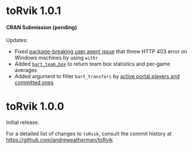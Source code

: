 # toRvik 1.0.1
#### CRAN Submission (pending)
Updates:

- Fixed [package-breaking user agent issue](https://github.com/andreweatherman/toRvik/issues/1) that threw HTTP 403 error on Windows machines by using `withr`
- Added [`bart_team_box`](https://www.torvik.dev/reference/bart_team_box.html) to return team box statistics and per-game averages  
- Added argument to filter `bart_transfers` by [active portal players and committed ones](https://github.com/andreweatherman/toRvik/issues/2)

# **toRvik 1.0.0**
Initial release.

For a detailed list of changes to `toRvik`, consult the commit history at https://github.com/andreweatherman/toRvik
